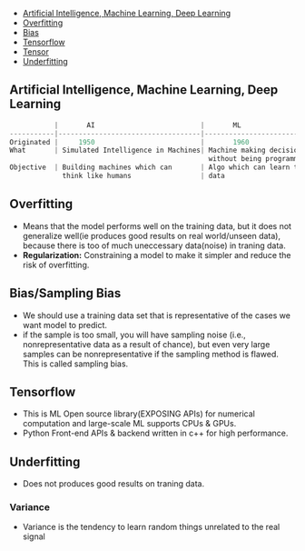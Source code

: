 - [Artificial Intelligence, Machine Learning, Deep Learning](#vs)
- [Overfitting](#of)
- [Bias](#sb)
- [Tensorflow](#tf)
- [Tensor](Tensor)
- [Underfitting](#uf)


<a name=vs></a>
## Artificial Intelligence, Machine Learning, Deep Learning
```c
           |       AI                          |       ML                 |      DL 
-----------|-----------------------------------|--------------------------|-------------------------
Originated |     1950                          |       1960               |   1970
What       | Simulated Intelligence in Machines| Machine making decisions | Using Neural networks to solve complex problems
                                                 without being programmed |
Objective  | Building machines which can       | Algo which can learn thru |Neural n/w to identify patterns 
             think like humans                 | data
```

<a name=of></a>
## Overfitting
- Means that the model performs well on the training data, but it does not generalize well(ie produces good results on real world/unseen data), because there is too of much uneccessary data(noise) in traning data.
- **Regularization:** Constraining a model to make it simpler and reduce the risk of overfitting.

<a name=bs></a>
## Bias/Sampling Bias
- We should use a training data set that is representative of the cases we want model to predict.
- if the sample is too small, you will have sampling noise (i.e., nonrepresentative data as a result of chance), but even very large samples can be nonrepresentative if the sampling method is flawed. This is called sampling bias.

<a name=tf></a>
## Tensorflow
- This is ML Open source library(EXPOSING APIs) for numerical computation and large-scale ML supports CPUs & GPUs. 
- Python Front-end APIs & backend written in c++ for high performance.

<a name=uf></a>
## Underfitting
- Does not produces good results on traning data.

<a name=v></a>
### Variance
- Variance is the tendency to learn random things unrelated to the real signal 
